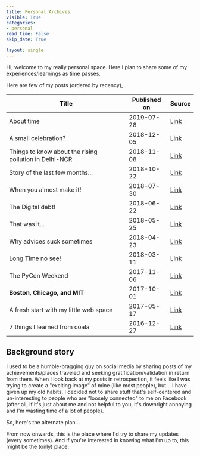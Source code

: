 ```yaml
---
title: Personal Archives
visible: True
categories:
- personal
read_time: False
skip_date: True

layout: single
---
```


Hi, welcome to my really personal space. Here I plan to share some of my experiences/learnings as time passes. 

Here are few of my posts (ordered by recency),

| Title             | Published on | Source                                             |
|-------------------|--------------|----------------------------------------------------|
| About time | 2019-07-28 | [Link](http://www.satwikkansal.xyz/archives/posts/personal/about-time/)
| A small celebration? | 2018-12-05 | [Link](/archives/posts/personal/python/A-small-celebration/)
| Things to know about the rising pollution in Delhi-NCR | 2018-11-08 | [Link](https://medium.com/the-gullible-indian/things-to-know-about-rising-pollution-in-delhi-ncr-3b9474ef518a) |
| Story of the last few months... | 2018-10-22 | [Link](/archives/posts/personal/story-of-last-few-months/)
| When you almost make it!      | 2018-07-30   | [Link](/archives/posts/personal/when-you-almost-make-it/)      |
| The Digital debt!      | 2018-06-22   | [Link](/archives/posts/personal/the-digital-debt/)      |
| That was it...      | 2018-05-25   | [Link](/archives/posts/personal/That-was-it/)      |
| Why advices suck sometimes      | 2018-04-23   | [Link](/archives/posts/personal/why-advices-suck-sometimes/)      |
| Long Time no see! | 2018-03-11   | [Link](/archives/posts/personal/Long-Time-No-See/) |
| The PyCon Weekend | 2017-11-06 | [Link](/archives/posts/personal/python/The-PyCon-Weekend/) |
| **Boston, Chicago, and MIT** | 2017-10-01 | [Link](/archives/posts/personal/a-week-at-MIT/) |
| A fresh start with my little web space | 2017-05-17 | [Link](/archives/posts/personal/a-fresh-start/) |
| 7 things I learned from coala | 2016-12-27 | [Link](/archives/posts/oss/7-things-i-learned-from-coala/) |

## Background story

I used to be a humble-bragging guy on social media by sharing posts of my achievements/places traveled and seeking gratification/validation in return from them. When I look back at my posts in retrospection, it feels like I was trying to create a "exciting image" of mine (like most people), but... I have  given up my old habits. I decided not to share stuff that's self-centered and un-interesting to people who are "loosely connected" to me on Facebook (after all, if it's just about me and not helpful to you, it's downright annoying and I'm wasting time of a lot of people).

So, here's the alternate plan...

From now onwards, this is the place where I'd try to share my updates (every sometimes). And if you're interested in knowing what I'm up to, this might be the (only) place.




